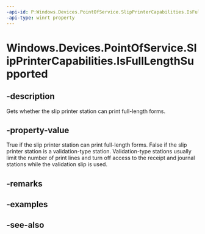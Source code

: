 ```yaml
---
-api-id: P:Windows.Devices.PointOfService.SlipPrinterCapabilities.IsFullLengthSupported
-api-type: winrt property
---
```


<!-- Property syntax
public bool IsFullLengthSupported { get; }
-->

# Windows.Devices.PointOfService.SlipPrinterCapabilities.IsFullLengthSupported

## -description
Gets whether the slip printer station can print full-length forms.

## -property-value
True if the slip printer station can print full-length forms. False if the slip printer station is a validation-type station. Validation-type stations usually limit the number of print lines and turn off access to the receipt and journal stations while the validation slip is used.

## -remarks

## -examples

## -see-also
